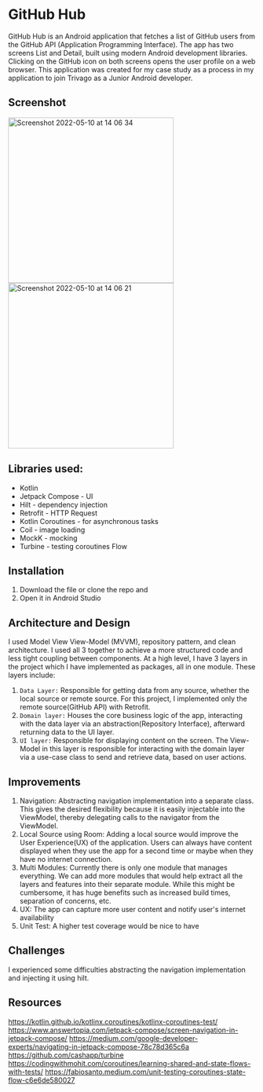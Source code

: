 # GitHub Hub
GitHub Hub is an Android application that fetches a list of GitHub users from the GitHub API (Application Programming Interface). The app has two screens List and Detail, built using modern Android development libraries. Clicking on the GitHub icon on both screens opens the user profile on a web browser.
This application was created for my case study as a process in my application to join Trivago as a Junior Android developer.

## Screenshot
<img width="337" alt="Screenshot 2022-05-10 at 14 06 34" src="https://user-images.githubusercontent.com/34775925/167648106-83720823-2cb6-4327-b57e-fe7f094a6ca0.png"> <img width="337" alt="Screenshot 2022-05-10 at 14 06 21" src="https://user-images.githubusercontent.com/34775925/167650890-6f95fc9a-6da6-471d-97b7-674a96352724.png">


## Libraries used:
-  Kotlin
-  Jetpack Compose - UI
-  Hilt  -  dependency injection
-  Retrofit - HTTP Request
-  Kotlin Coroutines  - for asynchronous tasks
-  Coil - image loading
-  MockK - mocking
-  Turbine - testing coroutines Flow

## Installation
1. Download the file or clone the repo and
2. Open it in Android Studio


## Architecture and Design
I used Model View View-Model (MVVM), repository pattern, and clean architecture. I used all 3 together to achieve a more structured code and less tight coupling between components. At a high level, I have 3 layers in the project which I have implemented as packages, all in one module. These layers include:
1. `Data Layer:` Responsible for getting data from any source, whether the local source or remote source. For this project, I implemented only the remote source(GitHub API) with Retrofit.
2. `Domain layer:` Houses the core business logic of the app, interacting with the data layer via an abstraction(Repository Interface), afterward returning data to the UI layer.
3. `UI layer:` Responsible for displaying content on the screen. The View-Model in this layer is responsible for interacting with the domain layer via a use-case class to send and retrieve data, based on user actions.



## Improvements
1. Navigation: Abstracting navigation implementation into a separate class. This gives the desired flexibility because it is easily injectable into the ViewModel, thereby delegating calls to the navigator from the ViewModel.
2. Local Source using Room: Adding a local source would improve the User Experience(UX) of the application. Users can always have content displayed when they use the app for a second time or maybe when they have no internet connection.
3. Multi Modules: Currently there is only one module that manages everything. We can add more modules that would help extract all the layers and features into their separate module. While this might be cumbersome, it has huge benefits such as increased build times, separation of concerns, etc.
4. UX: The app can capture more user content and notify user's internet availability
5. Unit Test: A higher test coverage would be nice to have


## Challenges
I experienced some difficulties abstracting the navigation implementation and injecting it using hilt.

## Resources
https://kotlin.github.io/kotlinx.coroutines/kotlinx-coroutines-test/
https://www.answertopia.com/jetpack-compose/screen-navigation-in-jetpack-compose/
https://medium.com/google-developer-experts/navigating-in-jetpack-compose-78c78d365c6a
https://github.com/cashapp/turbine
https://codingwithmohit.com/coroutines/learning-shared-and-state-flows-with-tests/
https://fabiosanto.medium.com/unit-testing-coroutines-state-flow-c6e6de580027
